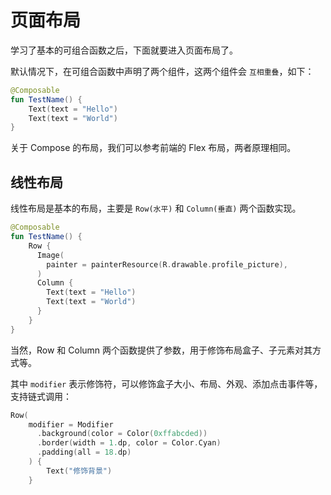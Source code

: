 # 页面布局

学习了基本的可组合函数之后，下面就要进入页面布局了。

默认情况下，在可组合函数中声明了两个组件，这两个组件会 `互相重叠`，如下：

```kotlin
@Composable
fun TestName() {
    Text(text = "Hello")
    Text(text = "World")
}
```

关于 Compose 的布局，我们可以参考前端的 Flex 布局，两者原理相同。

## 线性布局

线性布局是基本的布局，主要是 `Row(水平)` 和 `Column(垂直)` 两个函数实现。

```kotlin
@Composable
fun TestName() {
    Row {
      Image(
        painter = painterResource(R.drawable.profile_picture),
      )
      Column {
        Text(text = "Hello")
        Text(text = "World")
      }
    }
}
```

当然，Row 和 Column 两个函数提供了参数，用于修饰布局盒子、子元素对其方式等。

其中 `modifier` 表示修饰符，可以修饰盒子大小、布局、外观、添加点击事件等，支持链式调用：

```kotlin
Row(
    modifier = Modifier
      .background(color = Color(0xffabcded))
      .border(width = 1.dp, color = Color.Cyan)
      .padding(all = 18.dp)
    ) {
        Text("修饰背景")
    }
```
